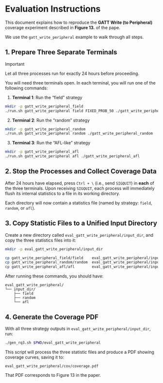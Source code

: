 # Evaluation Instructions
This document explains how to reproduce the **GATT Write (to Peripheral)** coverage experiment described in **Figure 13.** of the pape. 

We use the `gatt_write_peripheral` example to walk through all steps.

## 1. Prepare Three Separate Terminals
> [!IMPORTANT]
Let all three processes run for exactly 24 hours before proceeding.

You will need three terminals open. In each terminal, you will run one of the following commands:

1. **Terminal 1**: Run the “field” strategy
```bash
mkdir -p gatt_write_peripheral_field
./run.sh gatt_write_peripheral field FIXED_PROB_50 ./gatt_write_peripheral_field
```

2. **Terminal 2**: Run the “random” strategy
```bash
mkdir -p gatt_write_peripheral_random
./run.sh gatt_write_peripheral random ./gatt_write_peripheral_random
```

3. **Terminal 3**: Run the “AFL-like” strategy
```bash
mkdir -p gatt_write_peripheral_afl
./run.sh gatt_write_peripheral afl ./gatt_write_peripheral_afl
```

## 2. Stop the Processes and Collect Coverage Data

After 24 hours have elapsed, press `Ctrl + \` (i.e., send `SIGQUIT`) in **each** of the three terminals. Upon receiving `SIGQUIT`, each process will immediately flush its internal statistics to a file in its working directory.

Each directory will now contain a statistics file (named by strategy: `field`, `random`, or `afl`).

## 3. Copy Statistic Files to a Unified Input Directory

Create a new directory called `eval_gatt_write_peripheral/input_dir`, and copy the three statistics files into it:

```bash
mkdir -p eval_gatt_write_peripheral/input_dir

cp gatt_write_peripheral_field/field    eval_gatt_write_peripheral/input_dir
cp gatt_write_peripheral_random/random  eval_gatt_write_peripheral/input_dir
cp gatt_write_peripheral_afl/afl        eval_gatt_write_peripheral/input_dir
````

After running these commands, you should have:

```
eval_gatt_write_peripheral/
└── input_dir/
    ├── field
    ├── random
    └── afl
```

## 4. Generate the Coverage PDF

With all three strategy outputs in `eval_gatt_write_peripheral/input_dir`, run:

```bash
./gen_rq3.sh $PWD/eval_gatt_write_peripheral
```

This script will process the three statistic files and produce a PDF showing coverage curves, saving it to:

```
eval_gatt_write_peripheral/cov/coverage.pdf
```

That PDF corresponds to Figure 13 in the paper.




